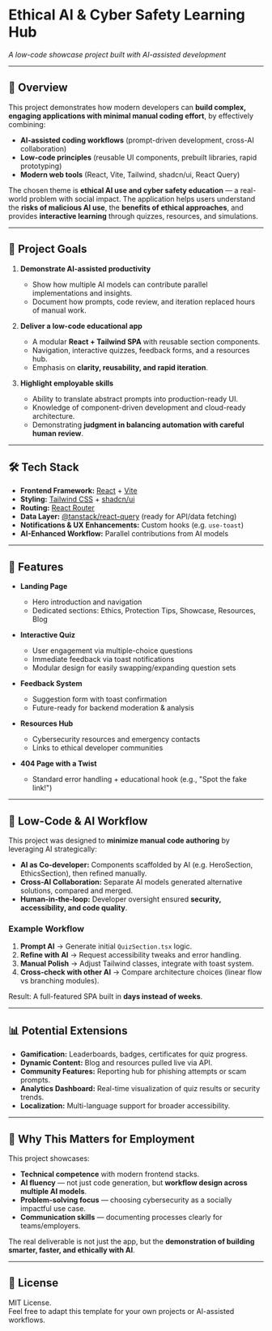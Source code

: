 # Ethical AI & Cyber Safety Learning Hub
_A low-code showcase project built with AI-assisted development_

---

## 📖 Overview

This project demonstrates how modern developers can **build complex, engaging applications with minimal manual coding effort**, by effectively combining:

- **AI-assisted coding workflows** (prompt-driven development, cross-AI collaboration)
- **Low-code principles** (reusable UI components, prebuilt libraries, rapid prototyping)
- **Modern web tools** (React, Vite, Tailwind, shadcn/ui, React Query)

The chosen theme is **ethical AI use and cyber safety education** — a real-world problem with social impact. The application helps users understand the **risks of malicious AI use**, the **benefits of ethical approaches**, and provides **interactive learning** through quizzes, resources, and simulations.

---

## 🎯 Project Goals

1. **Demonstrate AI-assisted productivity**  
   - Show how multiple AI models can contribute parallel implementations and insights.  
   - Document how prompts, code review, and iteration replaced hours of manual work.

2. **Deliver a low-code educational app**  
   - A modular **React + Tailwind SPA** with reusable section components.  
   - Navigation, interactive quizzes, feedback forms, and a resources hub.  
   - Emphasis on **clarity, reusability, and rapid iteration**.

3. **Highlight employable skills**  
   - Ability to translate abstract prompts into production-ready UI.  
   - Knowledge of component-driven development and cloud-ready architecture.  
   - Demonstrating **judgment in balancing automation with careful human review**.

---

## 🛠️ Tech Stack

- **Frontend Framework:** [React](https://react.dev/) + [Vite](https://vitejs.dev/)  
- **Styling:** [Tailwind CSS](https://tailwindcss.com/) + [shadcn/ui](https://ui.shadcn.com/)  
- **Routing:** [React Router](https://reactrouter.com/)  
- **Data Layer:** [@tanstack/react-query](https://tanstack.com/query/latest) (ready for API/data fetching)  
- **Notifications & UX Enhancements:** Custom hooks (e.g. `use-toast`)  
- **AI-Enhanced Workflow:** Parallel contributions from AI models

---

## 🧩 Features

- **Landing Page**  
  - Hero introduction and navigation  
  - Dedicated sections: Ethics, Protection Tips, Showcase, Resources, Blog  

- **Interactive Quiz**  
  - User engagement via multiple-choice questions  
  - Immediate feedback via toast notifications  
  - Modular design for easily swapping/expanding question sets  

- **Feedback System**  
  - Suggestion form with toast confirmation  
  - Future-ready for backend moderation & analysis  

- **Resources Hub**  
  - Cybersecurity resources and emergency contacts  
  - Links to ethical developer communities  

- **404 Page with a Twist**  
  - Standard error handling + educational hook (e.g., "Spot the fake link!")  

---

## 🚀 Low-Code & AI Workflow

This project was designed to **minimize manual code authoring** by leveraging AI strategically:

- **AI as Co-developer:** Components scaffolded by AI (e.g. HeroSection, EthicsSection), then refined manually.  
- **Cross-AI Collaboration:** Separate AI models generated alternative solutions, compared and merged.  
- **Human-in-the-loop:** Developer oversight ensured **security, accessibility, and code quality**.  

### Example Workflow
1. **Prompt AI** → Generate initial `QuizSection.tsx` logic.  
2. **Refine with AI** → Request accessibility tweaks and error handling.  
3. **Manual Polish** → Adjust Tailwind classes, integrate with toast system.  
4. **Cross-check with other AI** → Compare architecture choices (linear flow vs branching modules).  

Result: A full-featured SPA built in **days instead of weeks**.

---

## 📊 Potential Extensions

- **Gamification:** Leaderboards, badges, certificates for quiz progress.  
- **Dynamic Content:** Blog and resources pulled live via API.  
- **Community Features:** Reporting hub for phishing attempts or scam prompts.  
- **Analytics Dashboard:** Real-time visualization of quiz results or security trends.  
- **Localization:** Multi-language support for broader accessibility.  

---

## 📌 Why This Matters for Employment

This project showcases:

- **Technical competence** with modern frontend stacks.  
- **AI fluency** — not just code generation, but **workflow design across multiple AI models**.  
- **Problem-solving focus** — choosing cybersecurity as a socially impactful use case.  
- **Communication skills** — documenting processes clearly for teams/employers.  

The real deliverable is not just the app, but the **demonstration of building smarter, faster, and ethically with AI**.

---

## 📝 License

MIT License.  
Feel free to adapt this template for your own projects or AI-assisted workflows.
